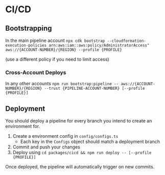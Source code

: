 # CI/CD


## Bootstrapping

In the main pipeline account `npx cdk bootstrap --cloudformation-execution-policies arn:aws:iam::aws:policy/AdministratorAccess" aws://{ACCOUNT-NUMBER}/{REGION} --profile {PROFILE}`

(use a different policy if you need to limit access)

### Cross-Account Deploys

In any other accounts `npm run bootstrap:pipeline -- aws://{ACCOUNT-NUMBER}/{REGION} --trust {PIPELINE-ACCOUNT-NUMBER} [--profile {PROFILE}]`

## Deployment

You should deploy a pipeline for every branch you intend to create an environment for.

1. Create a environment config in `config/configs.ts`
    - Each key in the `Configs` object should match a deployment branch
2. Commit and push your changes
3. Deploy using `cd packages/cicd && npm run deploy -- [--profile {PROFILE}]`

Once deployed, the pipeline will automatically trigger on new commits.